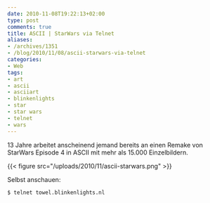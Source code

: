 ```yaml
---
date: 2010-11-08T19:22:13+02:00
type: post
comments: true
title: ASCII | StarWars via Telnet
aliases:
- /archives/1351
- /blog/2010/11/08/ascii-starwars-via-telnet
categories:
- Web
tags:
- art
- ascii
- asciiart
- blinkenlights
- star
- star wars
- telnet
- wars
---
```


13 Jahre arbeitet anscheinend jemand bereits an einen Remake von StarWars
Episode 4 in ASCII mit mehr als 15.000 Einzelbildern.

{{< figure src="/uploads/2010/11/ascii-starwars.png" >}}

Selbst anschauen:

```
$ telnet towel.blinkenlights.nl
```
